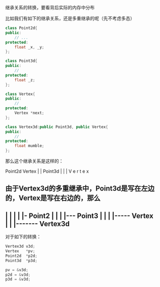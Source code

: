 继承关系的转换，要看背后实际的内存中分布

比如我们有如下的继承关系，还是多重继承的呢（先不考虑多态）

```C++
class Point2d{
public:
    // ... 
protected:
    float _x, _y;
};

class Point3d{
public:
	//
protected:
	float _z;
};

class Vertex{
public:
    // 
protected:
	Vertex *next;
};

class Vertex3d:public Point3d, public Vertex{
public:
    // 
protected:
    float mumble;
};

```

那么这个继承关系是这样的：

Point2d    Vertex
   |         |
Point3d      | 
   |         |
   V e r t e x  

由于Vertex3d的多重继承中，Point3d是写在左边的，Vertex是写在右边的，那么
---------------
|             | |   | |- Point2
|             | |   |--- Point3
|             | | |----- Vertex  
|             | |------- Vertex3d
--------------- 

对于如下的转换：
```C++
Vertex3d v3d;
Vertex   *pv;
Point2d  *p2d;
Point3d  *p3d;

pv = &v3d;
p2d = &v3d;
p3d = &v3d;
```

```